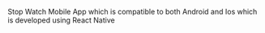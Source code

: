 Stop Watch Mobile App which is compatible to both Android and Ios which is developed using React Native
